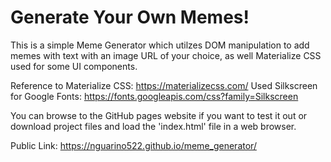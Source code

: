 # Generate Your Own Memes!

This is a simple Meme Generator which utilzes DOM manipulation to add memes with text with an image URL of your choice, as well Materialize CSS used for some UI components.

Reference to Materialize CSS: https://materializecss.com/
Used Silkscreen for Google Fonts: https://fonts.googleapis.com/css?family=Silkscreen

You can browse to the GitHub pages website if you want to test it out or download project files and load the 'index.html' file in a web browser.

Public Link: https://nguarino522.github.io/meme_generator/